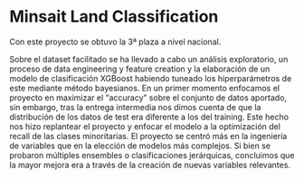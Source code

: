 # Minsait Land Classification

Con este proyecto se obtuvo la 3ª plaza a nivel nacional.

Sobre el dataset facilitado se ha llevado a cabo un análisis exploratorio, un proceso de data engineering y feature creation y la elaboración de un modelo de clasificación XGBoost habiendo tuneado los hiperparámetros de este mediante método bayesianos.
En un primer momento enfocamos el proyecto en maximizar el “accuracy” sobre el conjunto de datos aportado, sin embargo, tras la entrega intermedia nos dimos cuenta de que la distribución de los datos de test era diferente a los del training. Este hecho nos hizo replantear el proyecto y enfocar el modelo a la optimización del recall de las clases minoritarias.
El proyecto se centró más en la ingeniería de variables que en la elección de modelos más complejos. Si bien se probaron múltiples ensembles o clasificaciones jerárquicas, concluimos que la mayor mejora era a través de la creación de nuevas variables relevantes.
